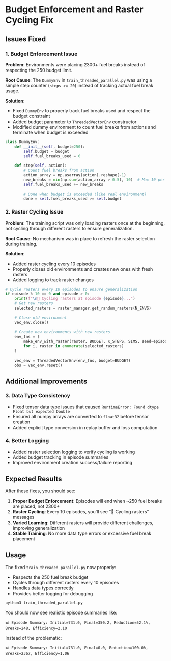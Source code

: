 # Budget Enforcement and Raster Cycling Fix

## Issues Fixed

### 1. Budget Enforcement Issue
**Problem**: Environments were placing 2300+ fuel breaks instead of respecting the 250 budget limit.

**Root Cause**: The `DummyEnv` in `train_threaded_parallel.py` was using a simple step counter (`steps >= 20`) instead of tracking actual fuel break usage.

**Solution**: 
- Fixed `DummyEnv` to properly track fuel breaks used and respect the budget constraint
- Added budget parameter to `ThreadedVectorEnv` constructor
- Modified dummy environment to count fuel breaks from actions and terminate when budget is exceeded

```python
class DummyEnv:
    def __init__(self, budget=250):
        self.budget = budget
        self.fuel_breaks_used = 0
    
    def step(self, action):
        # Count fuel breaks from action
        action_array = np.asarray(action).reshape(-1)
        new_breaks = min(np.sum(action_array > 0.5), 10)  # Max 10 per step
        self.fuel_breaks_used += new_breaks
        
        # Done when budget is exceeded (like real environment)
        done = self.fuel_breaks_used >= self.budget
```

### 2. Raster Cycling Issue
**Problem**: The training script was only loading rasters once at the beginning, not cycling through different rasters to ensure generalization.

**Root Cause**: No mechanism was in place to refresh the raster selection during training.

**Solution**: 
- Added raster cycling every 10 episodes
- Properly closes old environments and creates new ones with fresh rasters
- Added logging to track raster changes

```python
# Cycle rasters every 10 episodes to ensure generalization
if episode % 10 == 0 and episode > 0:
    print(f"\n🔄 Cycling rasters at episode {episode}...")
    # Get new rasters
    selected_rasters = raster_manager.get_random_rasters(N_ENVS)
    
    # Close old environment
    vec_env.close()
    
    # Create new environments with new rasters
    env_fns = [
        make_env_with_raster(raster, BUDGET, K_STEPS, SIMS, seed=episode*N_ENVS + i) 
        for i, raster in enumerate(selected_rasters)
    ]
    
    vec_env = ThreadedVectorEnv(env_fns, budget=BUDGET)
    obs = vec_env.reset()
```

## Additional Improvements

### 3. Data Type Consistency
- Fixed tensor data type issues that caused `RuntimeError: Found dtype Float but expected Double`
- Ensured all numpy arrays are converted to `float32` before tensor creation
- Added explicit type conversion in replay buffer and loss computation

### 4. Better Logging
- Added raster selection logging to verify cycling is working
- Added budget tracking in episode summaries
- Improved environment creation success/failure reporting

## Expected Results

After these fixes, you should see:

1. **Proper Budget Enforcement**: Episodes will end when ~250 fuel breaks are placed, not 2300+
2. **Raster Cycling**: Every 10 episodes, you'll see "🔄 Cycling rasters" messages
3. **Varied Learning**: Different rasters will provide different challenges, improving generalization
4. **Stable Training**: No more data type errors or excessive fuel break placement

## Usage

The fixed `train_threaded_parallel.py` now properly:
- Respects the 250 fuel break budget
- Cycles through different rasters every 10 episodes
- Handles data types correctly
- Provides better logging for debugging

```bash
python3 train_threaded_parallel.py
```

You should now see realistic episode summaries like:
```
📊 Episode Summary: Initial=731.0, Final=350.2, Reduction=52.1%, Breaks=248, Efficiency=2.10
```

Instead of the problematic:
```
📊 Episode Summary: Initial=731.0, Final=0.0, Reduction=100.0%, Breaks=2367, Efficiency=1.06
```